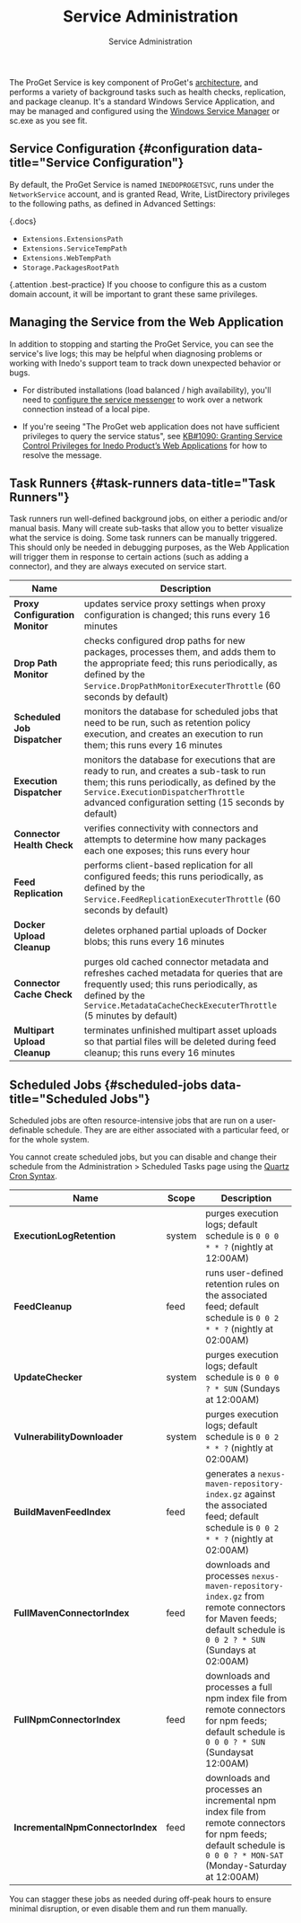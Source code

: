 ﻿---
title: Service Administration
subtitle: Service Administration
sequence: 500
keywords: proget, administration, service
---

The ProGet Service is key component of ProGet's [architecture](high-availability), and performs a variety of background tasks such as health checks, replication, and package cleanup. It's a standard Windows Service Application, and may be managed and configured using the [Windows Service Manager](https://msdn.microsoft.com/en-us/library/windows/desktop/ms685141(v=vs.85).aspx) or sc.exe as you see fit. 

## Service Configuration {#configuration data-title="Service Configuration"}

By default, the ProGet Service is named `INEDOPROGETSVC`, runs under the `NetworkService` account, and is granted Read, Write, ListDirectory privileges to the following paths, as defined in Advanced Settings: 

{.docs}
 -  `Extensions.ExtensionsPath`
 -  `Extensions.ServiceTempPath`
 -  `Extensions.WebTempPath`
 -  `Storage.PackagesRootPath`

{.attention .best-practice} If you choose to configure this as a custom domain account, it will be important to grant these same privileges. 

## Managing the Service from the Web Application

In addition to stopping and starting the ProGet Service, you can see the service's live logs; this may be helpful when diagnosing problems or working with Inedo's support team to track down unexpected behavior or bugs. 

 - For distributed installations (load balanced / high availability), you'll need to [configure the service messenger](https://docs.inedo.com/docs/proget/installation/installation-guide/service-messenger) to work over a network connection instead of a local pipe.

 - If you're seeing "The ProGet web application does not have sufficient privileges to query the service status", see [KB#1090: Granting Service Control Privileges for Inedo Product’s Web Applications](https://inedo.com/support/kb/1090/granting-service-control-privileges) for how to resolve the message.

## Task Runners {#task-runners data-title="Task Runners"}

Task runners run well-defined background jobs, on either a periodic and/or manual basis. Many will create sub-tasks that allow you to better visualize what the service is doing. Some task runners can be manually triggered. This should only be needed in debugging purposes, as the Web Application will trigger them in response to certain actions (such as adding a connector), and they are always executed on service start.

| Name | Description |
|---|---|
|**Proxy Configuration Monitor**|updates service proxy settings when proxy configuration is changed; this runs every 16 minutes|
|**Drop Path Monitor**|checks configured drop paths for new packages, processes them, and adds them to the appropriate feed; this runs periodically, as defined by the `Service.DropPathMonitorExecuterThrottle` (60 seconds by default)|
|**Scheduled Job Dispatcher**|monitors the database for scheduled jobs that need to be run, such as retention policy execution, and creates an execution to run them; this runs every 16 minutes|
|**Execution Dispatcher**|monitors the database for executions that are ready to run, and creates a sub-task to run them; this runs periodically, as defined by the `Service.ExecutionDispatcherThrottle` advanced configuration setting (15 seconds by default)|
|**Connector Health Check**|verifies connectivity with connectors and attempts to determine how many packages each one exposes; this runs every hour|
|**Feed Replication**|performs client-based replication for all configured feeds; this runs periodically, as defined by the `Service.FeedReplicationExecuterThrottle` (60 seconds by default)|
|**Docker Upload Cleanup**|deletes orphaned partial uploads of Docker blobs; this runs every 16 minutes|
|**Connector Cache Check**|purges old cached connector metadata and refreshes cached metadata for queries that are frequently used; this runs periodically, as defined by the `Service.MetadataCacheCheckExecuterThrottle` (5 minutes by default)|
|**Multipart Upload Cleanup**|terminates unfinished multipart asset uploads so that partial files will be deleted during feed cleanup; this runs every 16 minutes|


## Scheduled Jobs {#scheduled-jobs data-title="Scheduled Jobs"}

Scheduled jobs are often resource-intensive jobs that are run on a user-definable schedule.  They are are either associated with a particular feed, or for the whole system. 

You cannot create scheduled jobs, but you can disable and change their schedule from the Administration > Scheduled Tasks page using the [Quartz Cron Syntax](https://www.quartz-scheduler.net/documentation/quartz-3.x/tutorial/crontrigger.html).

| Name | Scope | Description |
|---|---|---|
|**ExecutionLogRetention** |system|purges execution logs; default schedule is `0 0 0 * * ?` (nightly at 12:00AM)|
|**FeedCleanup**|feed|runs user-defined retention rules on the associated feed; default schedule is `0 0 2 * * ?` (nightly at 02:00AM)|
|**UpdateChecker** |system|purges execution logs; default schedule is `0 0 0 ? * SUN` (Sundays at 12:00AM)|
|**VulnerabilityDownloader**|system|purges execution logs; default schedule is `0 0 2 * * ?` (nightly at 02:00AM)|
|**BuildMavenFeedIndex**|feed|generates a `nexus-maven-repository-index.gz` against the associated feed; default schedule is `0 0 2 * * ?` (nightly at 02:00AM)|
|**FullMavenConnectorIndex** |feed|downloads and processes `nexus-maven-repository-index.gz` from remote connectors for Maven feeds; default schedule is `0 0 2 ? * SUN` (Sundays at 02:00AM)|
|**FullNpmConnectorIndex** |feed|downloads and processes a full npm index file from remote connectors for npm feeds; default schedule is `0 0 0 ? * SUN` (Sundaysat 12:00AM)|
|**IncrementalNpmConnectorIndex** |feed|downloads and processes an incremental npm index file from remote connectors for npm feeds; default schedule is `0 0 0 ? * MON-SAT` (Monday-Saturday at 12:00AM)|

You can stagger these jobs as needed during off-peak hours to ensure minimal disruption, or even disable them and run them manually.
